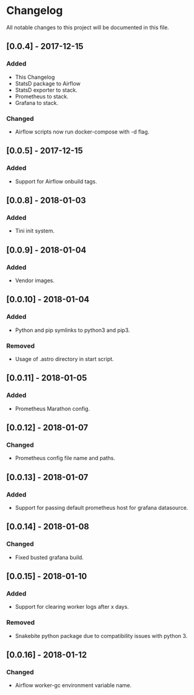 # Changelog

All notable changes to this project will be documented in this file.

## [0.0.4] - 2017-12-15

### Added

- This Changelog
- StatsD package to Airflow
- StatsD exporter to stack.
- Prometheus to stack.
- Grafana to stack.

### Changed

- Airflow scripts now run docker-compose with -d flag.

## [0.0.5] - 2017-12-15

### Added

- Support for Airflow onbuild tags.

## [0.0.8] - 2018-01-03

### Added

- Tini init system.

## [0.0.9] - 2018-01-04

### Added

- Vendor images.

## [0.0.10] - 2018-01-04

### Added

- Python and pip symlinks to python3 and pip3.

### Removed

- Usage of .astro directory in start script.

## [0.0.11] - 2018-01-05

### Added

- Prometheus Marathon config.

## [0.0.12] - 2018-01-07

### Changed

- Prometheus config file name and paths.

## [0.0.13] - 2018-01-07

### Added

- Support for passing default prometheus host for grafana datasource.

## [0.0.14] - 2018-01-08

### Changed

- Fixed busted grafana build.

## [0.0.15] - 2018-01-10

### Added

- Support for clearing worker logs after x days.

### Removed

- Snakebite python package due to compatibility issues with python 3.

## [0.0.16] - 2018-01-12

### Changed

- Airflow worker-gc environment variable name.
